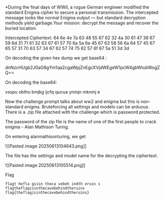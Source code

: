 
*During the final days of WWII, a rogue German engineer modified the standard Enigma cipher to secure a personal transmission. The intercepted message looks like normal Enigma output — but standard decryption methods yield garbage.Your mission: decrypt the message and recover the buried location.

Intercepted Ciphertext:
64 6e 4e 7a 63 48 55 67 62 32 4a 30 61 47 38 67 59 6d 31 71 61 32 63 67 61 57 70 6a 5a 6e 45 67 63 58 56 6a 64 57 45 67 65 57 31 70 63 57 34 67 62 57 74 75 62 57 6f 67 5a 51 3d 3d

On decoding the given hex dump we get base64 :

dnNzcHUgb2J0aG8gYm1qa2cgaWpjZnEgcXVjdWEgeW1pcW4gbWtubWogZQ==

On decoding the base64:

vsspu obtho bmjkg ijcfq qucua ymiqn mknmj e

Now the challenge prompt talks about ww2 and enigma but this is non-standard enigma. Bruteforcing all settings and models can be arduous. There is a .zip file attached with the challenge which is password protected.

The password of the zip file is the name of one of the first people to crack enigma - Alan Mathison Turing.

On entering alanmathisonturing, we get

![[Pasted image 20250613104643.png]]

The file has the settings and model name for the decrypting the ciphertext.


![[Pasted image 20250613105514.png]]

Flag

`flagt hefla gisin theca vebeh indth eruin s`
`flagtheflagisinthecavebehindtheruins`
`flag{theflagisinthecavebehindtheruins}`